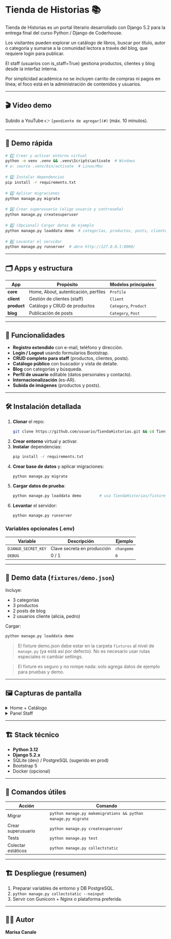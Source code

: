 # Tienda de Historias 📚

Tienda de Historias es un portal literario desarrollado con Django 5.2 para la entrega final del curso Python / Django de Coderhouse.

Los visitantes pueden explorar un catálogo de libros, buscar por título, autor o categoría y sumarse a la comunidad lectora a través del blog, que requiere login para publicar.

El staff (usuarios con is_staff=True) gestiona productos, clientes y blog desde la interfaz interna.

Por simplicidad académica no se incluyen carrito de compras ni pagos en línea; el foco está en la administración de contenidos y usuarios. 

---
## 🎬 Video demo
Subido a YouTube 👉 `[pendiente de agregar](#)` (máx. 10 minutos).

---
## 🚀 Demo rápida

```bash
# 1️⃣ Crear y activar entorno virtual
python -m venv .venv && .venv\Scripts\activate  # Windows
# o: source .venv/bin/activate  # Linux/Mac

# 2️⃣ Instalar dependencias
pip install -r requirements.txt

# 3️⃣ Aplicar migraciones
python manage.py migrate

# 4️⃣ Crear superusuario (elige usuario y contraseña)
python manage.py createsuperuser

# 5️⃣ (Opcional) Cargar datos de ejemplo
python manage.py loaddata demo  # categorías, productos, posts, clientes

# 6️⃣ Levantar el servidor
python manage.py runserver  # abre http://127.0.0.1:8000/
```

---
## 🗂️ Apps y estructura
| App | Propósito | Modelos principales |
|-----|-----------|--------------------|
| **core** | Home, About, autenticación, perfiles | `Profile` |
| **client** | Gestión de clientes (staff) | `Client` |
| **product** | Catálogo y CRUD de productos | `Category`, `Product` |
| **blog** | Publicación de posts | `Category`, `Post` |

---
## 🔑 Funcionalidades
- **Registro extendido** con e-mail, teléfono y dirección.
- **Login / Logout** usando formularios Bootstrap.
- **CRUD completo para staff** (productos, clientes, posts).
- **Catálogo público** con buscador y vista de detalle.
- **Blog** con categorías y búsqueda.
- **Perfil de usuario** editable (datos personales y contacto).
- **Internacionalización** (es-AR).
- **Subida de imágenes** (productos y posts).

---
## 🛠️ Instalación detallada
1. **Clonar** el repo:
   ```bash
   git clone https://github.com/usuario/TiendaHistorias.git && cd TiendaHistorias
   ```
2. **Crear entorno** virtual y activar.
3. **Instalar** dependencias:
   ```bash
   pip install -r requirements.txt
   ```
4. **Crear base de datos** y aplicar migraciones:
   ```bash
   python manage.py migrate
   ```
5. **Cargar datos de prueba**:
   ```bash
   python manage.py loaddata demo        # usa TiendaHistorias/fixtures/demo.json
   ```
6. **Levantar** el servidor:
   ```bash
   python manage.py runserver
   ```

### Variables opcionales (.env)
| Variable | Descripción | Ejemplo |
|----------|-------------|---------|
| `DJANGO_SECRET_KEY` | Clave secreta en producción | `changeme` |
| `DEBUG` | 0 / 1 | `0` |

---
## 📂 Demo data (`fixtures/demo.json`)
Incluye:
- 3 categorías
- 3 productos
- 2 posts de blog
- 2 usuarios cliente (alicia, pedro)

Cargar:
```bash
python manage.py loaddata demo
```

> El fixture demo.json debe estar en la carpeta `fixtures` al nivel de `manage.py` (ya está así por defecto). No es necesario usar rutas especiales ni cambiar settings.

> El fixture es seguro y no rompe nada: solo agrega datos de ejemplo para pruebas y demo.

---
## 🖼️ Capturas de pantalla
<details>
  <summary>Home + Catálogo</summary>

  ![Home](docs/img/home.png)
  ![Catálogo](docs/img/catalogo.png)
</details>

<details>
  <summary>Panel Staff</summary>

  ![Productos](docs/img/staff_productos.png)
  ![Clientes](docs/img/staff_clientes.png)
</details>

---
## 🏗️ Stack técnico
- **Python 3.12**
- **Django 5.2.x**
- SQLite (dev) / PostgreSQL (sugerido en prod)
- Bootstrap 5
- Docker (opcional)

---
## 📜 Comandos útiles
| Acción | Comando |
|--------|---------|
| Migrar | `python manage.py makemigrations && python manage.py migrate` |
| Crear superusuario | `python manage.py createsuperuser` |
| Tests | `python manage.py test` |
| Colectar estáticos | `python manage.py collectstatic` |

---
## 🏗️ Despliegue (resumen)
1. Preparar variables de entorno y DB PostgreSQL.
2. `python manage.py collectstatic --noinput`
3. Servir con Gunicorn + Nginx o plataforma preferida.

---
## 👩‍💻 Autor
**Marisa Canale**


